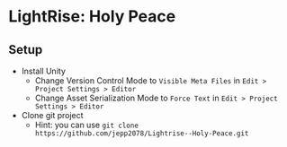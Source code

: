 LightRise: Holy Peace
=====================

Setup
---

* Install Unity
    - Change Version Control Mode to `Visible Meta Files` in `Edit > Project Settings > Editor`
    - Change Asset Serialization Mode to `Force Text` in `Edit > Project Settings > Editor`
* Clone git project
    - Hint: you can use `git clone https://github.com/jepp2078/Lightrise--Holy-Peace.git`
